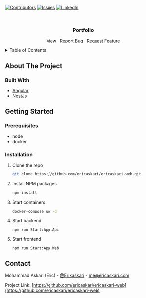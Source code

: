 [![Contributors][contributors-shield]][contributors-url]
[![Issues][issues-shield]][issues-url]
[![LinkedIn][linkedin-shield]][linkedin-url]

<!-- PROJECT LOGO -->
<br />
<div align="center">

<h3 align="center">Portfolio</h3>

  <p align="center">
    <a href="https://www.ericaskari.com">View</a>
    ·
    <a href="https://github.com/ericaskari/ericaskari-web/issues">Report Bug</a>
    ·
    <a href="https://github.com/ericaskari/ericaskari-web/issues">Request Feature</a>
  </p>
</div>

<!-- TABLE OF CONTENTS -->
<details>
  <summary>Table of Contents</summary>
  <ol>
    <li>
      <a href="#about-the-project">About The Project</a>
      <ul>
        <li><a href="#built-with">Built With</a></li>
      </ul>
    </li>
    <li>
      <a href="#getting-started">Getting Started</a>
      <ul>
        <li><a href="#prerequisites">Prerequisites</a></li>
        <li><a href="#installation">Installation</a></li>
      </ul>
    </li>
    <li><a href="#contact">Contact</a></li>
  </ol>
</details>

<!-- ABOUT THE PROJECT -->

## About The Project

[//]: # '[![Product Name Screen Shot][product-screenshot]](https://www.ericaskari.com)'

### Built With

-   [Angular](https://angular.io/)
-   [NestJs](https://nestjs.com/)

<!-- GETTING STARTED -->

## Getting Started

### Prerequisites

-   node
-   docker

### Installation

1. Clone the repo
    ```sh
    git clone https://github.com/ericaskari/ericaskari-web.git
    ```
2. Install NPM packages

    ```sh
    npm install
    ```

3. Start containers
    ```sh
    docker-compose up -d
    ```
4. Start backend

    ```sh
    npm run Start:App.Api
    ```

5. Start frontend
    ```sh
    npm run Start:App.Web
    ```

<!-- CONTACT -->

## Contact

Mohammad Askari (Eric) - [@Erikaskari](https://twitter.com/Erikaskari) - me@ericaskari.com

Project Link: [https://github.com/ericaskari/ericaskari-web](https://github.com/ericaskari/ericaskari-web)

<!-- MARKDOWN LINKS & IMAGES -->
<!-- https://www.markdownguide.org/basic-syntax/#reference-style-links -->

[contributors-shield]: https://img.shields.io/github/contributors/ericaskari/ericaskari-web.svg?style=for-the-badge
[contributors-url]: https://github.com/ericaskari/ericaskari-web/graphs/contributors
[issues-shield]: https://img.shields.io/github/issues/ericaskari/ericaskari-web.svg?style=for-the-badge
[issues-url]: https://github.com/ericaskari/ericaskari-web/issues
[linkedin-shield]: https://img.shields.io/badge/-LinkedIn-black.svg?style=for-the-badge&logo=linkedin&colorB=555
[linkedin-url]: https://linkedin.com/in/linkedin_username
